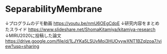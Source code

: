 # SeparabilityMembrane
 
↓プログラムのデモ動画
https://youtu.be/nmU6OEgCdoE
↓研究内容をまとめたスライド
https://www.slideshare.net/ShomaKitamiya/kitamiya-research
↓MIRU2020に投稿した論文
https://drive.google.com/file/d/1LJYKa5LSUvMoi3HUOyywXNT1BZqlzoa7/view?usp=sharing
